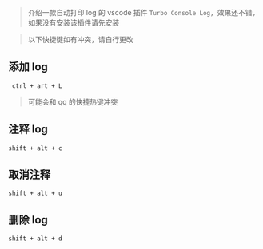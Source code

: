 > 介绍一款自动打印 log 的 vscode 插件 `Turbo Console Log`，效果还不错，如果没有安装该插件请先安装

> 以下快捷键如有冲突，请自行更改

## 添加 log

```
 ctrl + art + L
```

> 可能会和 qq 的快捷热键冲突

## 注释 log

```
shift + alt + c
```

## 取消注释

```
shift + alt + u
```

## 删除 log

```
shift + alt + d
```
